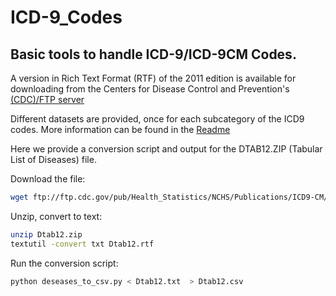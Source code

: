ICD-9_Codes
===========

Basic tools to handle ICD-9/ICD-9CM Codes.
-----------

A version in Rich Text Format (RTF) of the 2011 edition is available for downloading from the Centers for Disease Control and Prevention's [(CDC)/FTP server](ftp://ftp.cdc.gov/pub/Health_Statistics/NCHS/Publications/ICD9-CM/2011/)

Different datasets are provided, once for each subcategory of the ICD9 codes. More information can be found in the [Readme](ftp://ftp.cdc.gov/pub/Health_Statistics/NCHS/Publications/ICD9-CM/2011/Readme12.txt)

Here we provide a conversion script and output for the DTAB12.ZIP (Tabular List of Diseases) file.

Download the file:

```bash
wget ftp://ftp.cdc.gov/pub/Health_Statistics/NCHS/Publications/ICD9-CM/2011/Dtab12.zip
```

Unzip, convert to text:

```bash
unzip Dtab12.zip
textutil -convert txt Dtab12.rtf 
```

Run the conversion script:

```bash
python deseases_to_csv.py < Dtab12.txt  > Dtab12.csv
```

